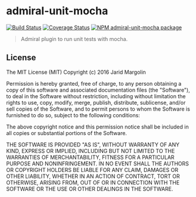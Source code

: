 # admiral-unit-mocha

[![Build Status](https://travis-ci.org/admiraljs/admiral-unit-mocha.svg?branch=master)](https://travis-ci.org/admiraljs/admiral-unit-mocha) [![Coverage Status](https://coveralls.io/repos/github/admiraljs/admiral-unit-mocha/badge.svg?branch=master)](https://coveralls.io/github/admiraljs/admiral-unit-mocha?branch=master) [![NPM admiral-unit-mocha package](https://img.shields.io/npm/v/admiral-unit-mocha.svg)](https://npmjs.org/package/admiral-unit-mocha)

> Admiral plugin to run unit tests with mocha.


## License

The MIT License (MIT) Copyright (c) 2016 Jarid Margolin

Permission is hereby granted, free of charge, to any person obtaining a copy of this software and associated documentation files (the "Software"), to deal in the Software without restriction, including without limitation the rights to use, copy, modify, merge, publish, distribute, sublicense, and/or sell copies of the Software, and to permit persons to whom the Software is furnished to do so, subject to the following conditions:

The above copyright notice and this permission notice shall be included in all copies or substantial portions of the Software.

THE SOFTWARE IS PROVIDED "AS IS", WITHOUT WARRANTY OF ANY KIND, EXPRESS OR IMPLIED, INCLUDING BUT NOT LIMITED TO THE WARRANTIES OF MERCHANTABILITY, FITNESS FOR A PARTICULAR PURPOSE AND NONINFRINGEMENT. IN NO EVENT SHALL THE AUTHORS OR COPYRIGHT HOLDERS BE LIABLE FOR ANY CLAIM, DAMAGES OR OTHER LIABILITY, WHETHER IN AN ACTION OF CONTRACT, TORT OR OTHERWISE, ARISING FROM, OUT OF OR IN CONNECTION WITH THE SOFTWARE OR THE USE OR OTHER DEALINGS IN THE SOFTWARE.